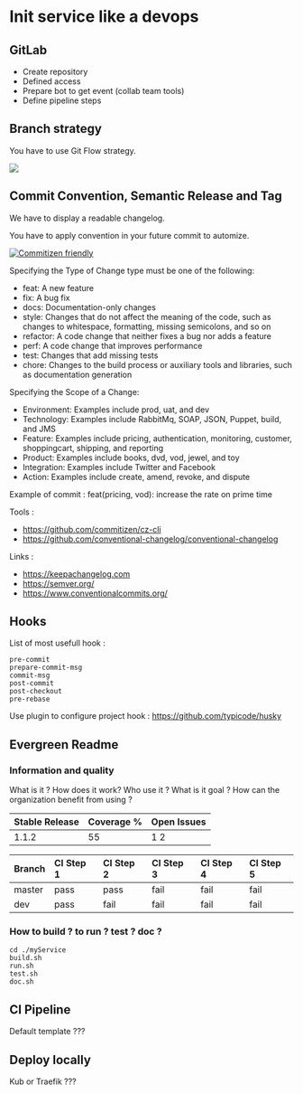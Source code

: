 # Init service like a devops

## GitLab 

- Create repository 
- Defined access
- Prepare bot to get event (collab team tools) 
- Define pipeline steps 

## Branch strategy
You have to use Git Flow strategy.

![](https://uploads.toptal.io/blog/image/129305/toptal-blog-image-1551794424851-b3d5928bc33edfc954ef460062e5cbcc.png)

## Commit Convention, Semantic Release and Tag

We have to display a readable changelog.

You have to apply convention in your future commit to automize.

[![Commitizen friendly](https://img.shields.io/badge/commitizen-friendly-brightgreen.svg)](http://commitizen.github.io/cz-cli/)

Specifying the Type of Change type must be one of the following: 
- feat: A new feature 
- fix: A bug fix 
- docs: Documentation-only changes 
- style: Changes that do not affect the meaning of the code, such as changes to whitespace, formatting, missing semicolons, and so on 
- refactor: A code change that neither fixes a bug nor adds a feature 
- perf: A code change that improves performance 
- test: Changes that add missing tests
- chore: Changes to the build process or auxiliary tools and libraries, such as documentation generation

Specifying the Scope of a Change:
- Environment: Examples include prod, uat, and dev 
- Technology: Examples include RabbitMq, SOAP, JSON, Puppet, build, and JMS 
- Feature: Examples include pricing, authentication, monitoring, customer, shoppingcart, shipping, and reporting
- Product: Examples include books, dvd, vod, jewel, and toy 
- Integration: Examples include Twitter and Facebook 
- Action: Examples include create, amend, revoke, and dispute

Example of commit : feat(pricing, vod): increase the rate on prime time

Tools : 
- https://github.com/commitizen/cz-cli
- https://github.com/conventional-changelog/conventional-changelog

Links :
- https://keepachangelog.com
- https://semver.org/
- https://www.conventionalcommits.org/

## Hooks

List of most usefull hook :  
```shell
pre-commit
prepare-commit-msg
commit-msg
post-commit
post-checkout
pre-rebase
```
Use plugin to configure project hook :
https://github.com/typicode/husky

## Evergreen Readme


### Information and quality

What is it ? How does it work? Who use it ? What is it goal ? How can the organization benefit from using ?


| Stable Release | Coverage % | Open Issues |
|:----------------|:----------|:----------|
| 1.1.2 | 55 | 1 2|

| Branch | CI Step 1 | CI Step 2 | CI Step 3 | CI Step 4 | CI Step 5 |
| :------|:----------|:----------|:----------|:----------|:----------|
| master | pass | pass | fail | fail | fail |
| dev    | pass | fail | fail | fail | fail |

### How to build ? to run ? test ? doc ?

```shell
cd ./myService
build.sh
run.sh
test.sh
doc.sh
```




## CI Pipeline 

Default template ???

## Deploy locally

Kub or Traefik ???
